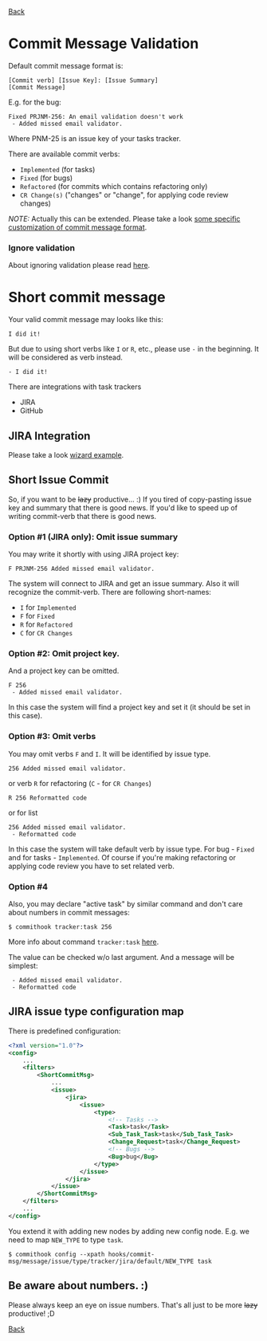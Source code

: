 [Back](../README.md)

# Commit Message Validation
Default commit message format is:
```
[Commit verb] [Issue Key]: [Issue Summary]
[Commit Message]
```
E.g. for the bug:
```
Fixed PRJNM-256: An email validation doesn't work
 - Added missed email validator.
```
Where PNM-25 is an issue key of your tasks tracker.

There are available commit verbs:
- `Implemented` (for tasks)
- `Fixed` (for bugs)
- `Refactored` (for commits which contains refactoring only)
- `CR Change(s)` ("changes" or "change", for applying code review changes)

*NOTE:* Actually this can be extended. Please take a look [some specific customization of commit message format](https://gist.github.com/andkirby/12175e1a46d2a9e6f2bb).

### Ignore validation
About ignoring validation please read [here](commit-msg-ignore.md).

# Short commit message

Your valid commit message may looks like this:
```
I did it!
```
But due to using short verbs like `I` or `R`, etc., please use `-` in the beginning. It will be considered as verb instead.
```
- I did it!
```

There are integrations with task trackers
- JIRA
- GitHub

## JIRA Integration
Please take a look [wizard example](example-wizard.md).

## Short Issue Commit
So, if you want to be ~~lazy~~ productive... :)
If you tired of copy-pasting issue key and summary that there is good news.
If you'd like to speed up of writing commit-verb that there is good news.

### Option #1 (JIRA only): Omit issue summary
You may write it shortly with using JIRA project key:
```
F PRJNM-256 Added missed email validator.
```
The system will connect to JIRA and get an issue summary. Also it will recognize the commit-verb.
There are following short-names:
- `I` for `Implemented`
- `F` for `Fixed`
- `R` for `Refactored`
- `C` for `CR Changes`

### Option #2: Omit project key.

And a project key can be omitted.
```
F 256
 - Added missed email validator.
```
In this case the system will find a project key and set it (it should be set in this case).

### Option #3: Omit verbs
You may omit verbs `F` and `I`. It will be identified by issue type.
```
256 Added missed email validator.
```
or verb `R` for refactoring (`C` - for `CR Changes`)
```
R 256 Reformatted code
```
or for list
```
256 Added missed email validator.
 - Reformatted code
```
In this case the system will take default verb by issue type. For bug - `Fixed`
and for tasks - `Implemented`. Of course if you're making refactoring
or applying code review you have to set related verb.

### Option #4
Also, you may declare "active task" by similar command and don't care about numbers in commit messages:
```shell
$ commithook tracker:task 256
```
More info about command `tracker:task` [here](active-task.md).

The value can be checked w/o last argument.
And a message will be simplest:
```
 - Added missed email validator.
 - Reformatted code
```

## JIRA issue type configuration map
There is predefined configuration:
```xml
<?xml version="1.0"?>
<config>
    ...
    <filters>
        <ShortCommitMsg>
            ...
            <issue>
                <jira>
                    <issue>
                        <type>
                            <!-- Tasks -->
                            <Task>task</Task>
                            <Sub_Task_Task>task</Sub_Task_Task>
                            <Change_Request>task</Change_Request>
                            <!-- Bugs -->
                            <Bug>bug</Bug>
                        </type>
                    </issue>
                </jira>
            </issue>
        </ShortCommitMsg>
    </filters>
    ...
</config>
```
You extend it with adding new nodes by adding new config node. E.g. we need to map `NEW_TYPE` to type `task`.
```
$ commithook config --xpath hooks/commit-msg/message/issue/type/tracker/jira/default/NEW_TYPE task
```

## Be aware about numbers. :)
Please always keep an eye on issue numbers. That's all just to be more ~~lazy~~ productive! ;D

[Back](../README.md)
